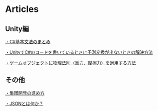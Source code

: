 # Articles

## Unity編

[・C#基本文法のまとめ](https://github.com/KazukiOtomo/Articles/blob/main/%E8%A8%98%E4%BA%8B%E4%B8%80%E8%A6%A7/C%23%E5%9F%BA%E6%9C%AC%E6%96%87%E6%B3%95%E3%81%BE%E3%81%A8%E3%82%81.md)

[・UnityでC#のコードを書いているときに予測変換が出ないときの解決方法](https://github.com/KazukiOtomo/Articles/blob/main/%E8%A8%98%E4%BA%8B%E4%B8%80%E8%A6%A7/Unity%E3%81%A7%E4%BA%88%E6%B8%AC%E5%A4%89%E6%8F%9B%E3%81%8C%E5%87%BA%E3%81%AA%E3%81%84%E3%81%A8%E3%81%8D%E3%81%AE%E8%A7%A3%E6%B1%BA%E6%96%B9%E6%B3%95.md)

[・ゲームオブジェクトに物理法則（重力、摩擦力）を適用する方法](https://github.com/KazukiOtomo/Articles/blob/main/%E8%A8%98%E4%BA%8B%E4%B8%80%E8%A6%A7/%E3%82%AA%E3%83%96%E3%82%B8%E3%82%A7%E3%82%AF%E3%83%88%E3%81%AB%E7%89%A9%E7%90%86%E6%B3%95%E5%89%87%E3%82%92%E9%81%A9%E7%94%A8%E3%81%99%E3%82%8B%EF%BC%88(RIditbody).md)



## その他
[・集団開発の進め方](https://github.com/KazukiOtomo/Articles/blob/main/%E8%A8%98%E4%BA%8B%E4%B8%80%E8%A6%A7/%E9%9B%86%E5%9B%A3%E9%96%8B%E7%99%BA%E3%81%AE%E9%80%B2%E3%82%81%E6%96%B9.md)

[・JSONとは何か？](https://github.com/KazukiOtomo/Articles/blob/main/%E8%A8%98%E4%BA%8B%E4%B8%80%E8%A6%A7/JSON%E3%81%A8%E3%81%AF.md)
